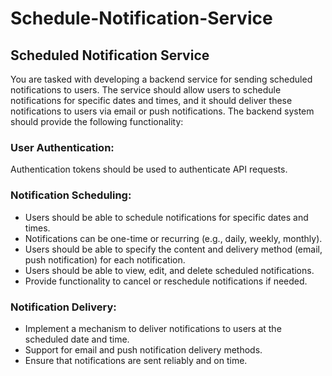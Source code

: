 # Schedule-Notification-Service
## Scheduled Notification Service
You are tasked with developing a backend service for sending scheduled notifications to users. The service should allow users to schedule notifications for specific dates and times, and it should deliver these notifications to users via email or push notifications. The backend system should provide the following functionality:
### User Authentication:
  Authentication tokens should be used to authenticate API requests.
### Notification Scheduling:
* Users should be able to schedule notifications for specific dates and times.
* Notifications can be one-time or recurring (e.g., daily, weekly, monthly).
* Users should be able to specify the content and delivery method (email, push notification) for each notification.
* Users should be able to view, edit, and delete scheduled notifications.
* Provide functionality to cancel or reschedule notifications if needed.
### Notification Delivery:
* Implement a mechanism to deliver notifications to users at the scheduled date and time.
* Support for email and push notification delivery methods.
* Ensure that notifications are sent reliably and on time.
